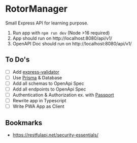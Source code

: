 # RotorManager

Small Express API for learning purpose.

1. Run app with `npm run dev` (Node >16 required)
2. App should run on http://localhost:8080/api/v1/
3. OpenAPI Doc should run on http://localhost:8080/api/v1/

## To Do's
- [ ] Add [express-validator](https://express-validator.github.io/docs/guides/getting-started)
- [ ] Use [Prisma](https://www.prisma.io/) & Database 
- [ ] Add all schemas to OpenApi Spec
- [ ] Add all endpoints to OpenApi Spec
- [ ] Authentication & Authorization ex. with [Passport](https://www.passportjs.org/docs/)
- [ ] Rewrite app in Typescript
- [ ] Write PWA App as Client

## Bookmarks
- https://restfulapi.net/security-essentials/